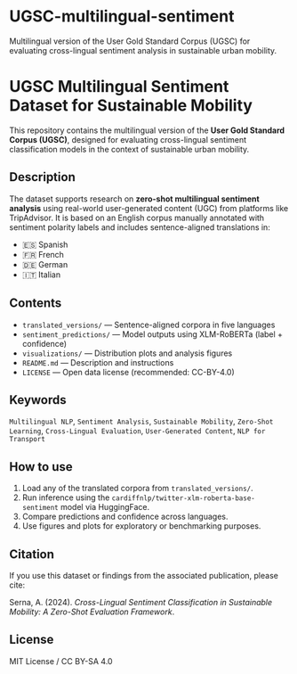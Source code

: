 # UGSC-multilingual-sentiment
Multilingual version of the User Gold Standard Corpus (UGSC) for evaluating cross-lingual sentiment analysis in sustainable urban mobility.
# UGSC Multilingual Sentiment Dataset for Sustainable Mobility

This repository contains the multilingual version of the **User Gold Standard Corpus (UGSC)**, designed for evaluating cross-lingual sentiment classification models in the context of sustainable urban mobility.

## Description

The dataset supports research on **zero-shot multilingual sentiment analysis** using real-world user-generated content (UGC) from platforms like TripAdvisor. It is based on an English corpus manually annotated with sentiment polarity labels and includes sentence-aligned translations in:

- 🇪🇸 Spanish
- 🇫🇷 French
- 🇩🇪 German
- 🇮🇹 Italian

## Contents
- `translated_versions/` — Sentence-aligned corpora in five languages
- `sentiment_predictions/` — Model outputs using XLM-RoBERTa (label + confidence)
- `visualizations/` — Distribution plots and analysis figures
- `README.md` — Description and instructions
- `LICENSE` — Open data license (recommended: CC-BY-4.0)
  
## Keywords

`Multilingual NLP`, `Sentiment Analysis`, `Sustainable Mobility`, `Zero-Shot Learning`, `Cross-Lingual Evaluation`, `User-Generated Content`, `NLP for Transport`

## How to use

1. Load any of the translated corpora from `translated_versions/`.
2. Run inference using the `cardiffnlp/twitter-xlm-roberta-base-sentiment` model via HuggingFace.
3. Compare predictions and confidence across languages.
4. Use figures and plots for exploratory or benchmarking purposes.
   
## Citation

If you use this dataset or findings from the associated publication, please cite:

Serna, A. (2024). *Cross-Lingual Sentiment Classification in Sustainable Mobility: A Zero-Shot Evaluation Framework*.


## License

MIT License / CC BY-SA 4.0


